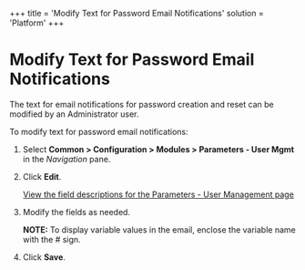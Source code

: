 +++
title = 'Modify Text for Password Email Notifications'
solution = 'Platform'
+++

# Modify Text for Password Email Notifications

The text for email notifications for password creation and reset can be
modified by an Administrator user.

To modify text for password email notifications:

1.  Select **Common \> Configuration \> Modules \> Parameters - User
    Mgmt** in the *Navigation* pane.

2.  Click **Edit**.
    
    [View the field descriptions for the Parameters - User Management
    page](../Page_Desc/Parameters_User_Management)

3.  Modify the fields as needed.
    
    **NOTE:** To display variable values in the email, enclose the
    variable name with the \# sign.

4.  Click **Save**.
